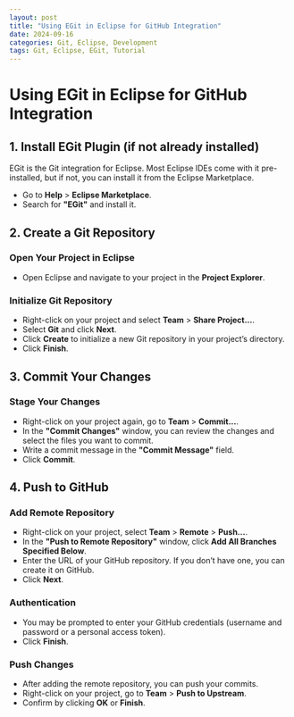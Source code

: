 ```yaml
---
layout: post
title: "Using EGit in Eclipse for GitHub Integration"
date: 2024-09-16
categories: Git, Eclipse, Development
tags: Git, Eclipse, EGit, Tutorial
---
```






# Using EGit in Eclipse for GitHub Integration

## 1. Install EGit Plugin (if not already installed)

EGit is the Git integration for Eclipse. Most Eclipse IDEs come with it pre-installed, but if not, you can install it from the Eclipse Marketplace.

- Go to **Help** > **Eclipse Marketplace**.
- Search for **"EGit"** and install it.

## 2. Create a Git Repository

### Open Your Project in Eclipse

- Open Eclipse and navigate to your project in the **Project Explorer**.

### Initialize Git Repository

- Right-click on your project and select **Team** > **Share Project...**.
- Select **Git** and click **Next**.
- Click **Create** to initialize a new Git repository in your project’s directory.
- Click **Finish**.

## 3. Commit Your Changes

### Stage Your Changes

- Right-click on your project again, go to **Team** > **Commit...**.
- In the **"Commit Changes"** window, you can review the changes and select the files you want to commit.
- Write a commit message in the **"Commit Message"** field.
- Click **Commit**.

## 4. Push to GitHub

### Add Remote Repository

- Right-click on your project, select **Team** > **Remote** > **Push...**.
- In the **"Push to Remote Repository"** window, click **Add All Branches Specified Below**.
- Enter the URL of your GitHub repository. If you don’t have one, you can create it on GitHub.
- Click **Next**.

### Authentication

- You may be prompted to enter your GitHub credentials (username and password or a personal access token).
- Click **Finish**.

### Push Changes

- After adding the remote repository, you can push your commits.
- Right-click on your project, go to **Team** > **Push to Upstream**.
- Confirm by clicking **OK** or **Finish**.
